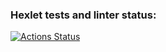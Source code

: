 ### Hexlet tests and linter status:
[![Actions Status](https://github.com/SonnyOnni/layout-designer-project-lvl1/workflows/hexlet-check/badge.svg)](https://github.com/SonnyOnni/layout-designer-project-lvl1/actions)

